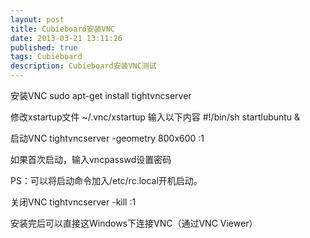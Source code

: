 ```yaml
---
layout: post
title: Cubieboard安装VNC
date: 2013-03-21 13:11:26
published: true
tags: Cubieboard
description: Cubieboard安装VNC测试
---
```


安装VNC
	sudo apt-get install tightvncserver

修改xstartup文件
	~/.vnc/xstartup
	输入以下内容
		#!/bin/sh
		startlubuntu &

启动VNC
	tightvncserver -geometry 800x600 :1 
	
如果首次启动，输入vncpasswd设置密码

PS：可以将启动命令加入/etc/rc.local开机启动。


关闭VNC
	tightvncserver -kill :1


安装完后可以直接这Windows下连接VNC（通过VNC Viewer）
	